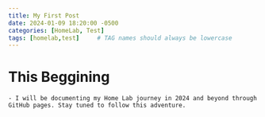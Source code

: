 ```yaml
---
title: My First Post
date: 2024-01-09 18:20:00 -0500
categories: [HomeLab, Test]
tags: [homelab,test]     # TAG names should always be lowercase
---
```


# This Beggining

    - I will be documenting my Home Lab journey in 2024 and beyond through GitHub pages. Stay tuned to follow this adventure.

